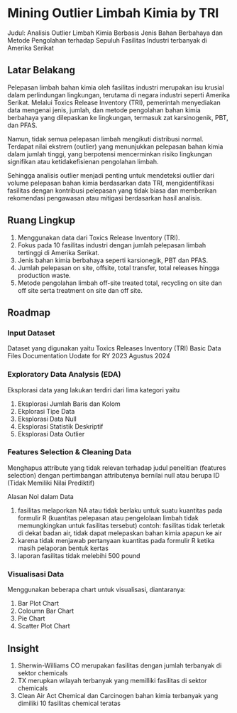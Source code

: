 # Mining Outlier Limbah Kimia by TRI
Judul: Analisis Outlier Limbah Kimia Berbasis Jenis Bahan Berbahaya dan Metode Pengolahan terhadap Sepuluh Fasilitas Industri terbanyak di Amerika Serikat

## Latar Belakang
Pelepasan limbah bahan kimia oleh fasilitas industri merupakan isu krusial dalam perlindungan lingkungan, terutama di negara industri seperti Amerika Serikat. Melalui Toxics Release Inventory (TRI), pemerintah menyediakan data mengenai jenis, jumlah, dan metode pengolahan bahan kimia berbahaya yang dilepaskan ke lingkungan, termasuk zat karsinogenik, PBT, dan PFAS.

Namun, tidak semua pelepasan limbah mengikuti distribusi normal. Terdapat nilai ekstrem (outlier) yang menunjukkan pelepasan bahan kimia dalam jumlah tinggi, yang berpotensi mencerminkan risiko lingkungan signifikan atau ketidakefisienan pengolahan limbah.

Sehingga analisis outlier menjadi penting untuk mendeteksi outlier dari volume pelepasan bahan kimia berdasarkan data TRI, mengidentifikasi fasilitas dengan kontribusi pelepasan yang tidak biasa dan memberikan rekomendasi pengawasan atau mitigasi berdasarkan hasil analisis.

## Ruang Lingkup
1. Menggunakan data dari Toxics Release Inventory (TRI).
2. Fokus pada 10 fasilitas industri dengan jumlah pelepasan limbah tertinggi di Amerika Serikat.
3. Jenis bahan kimia berbahaya seperti karsionegik, PBT dan PFAS.
4. Jumlah pelepasan on site, offsite, total transfer, total releases hingga production waste.
5. Metode pengolahan limbah off-site treated total, recycling on site dan off site serta treatment on site dan off site.

## Roadmap
### Input Dataset
Dataset yang digunakan yaitu Toxics Releases Inventory (TRI) Basic Data Files Documentation Uodate for RY 2023 Agustus 2024

### Exploratory Data Analysis (EDA)
Eksplorasi data yang lakukan terdiri dari lima kategori yaitu
1. Eksplorasi Jumlah Baris dan Kolom
2. Ekplorasi Tipe Data
3. Eksplorasi Data Null
4. Eksplorasi Statistik Deskriptif
5. Eksplorasi Data Outlier

### Features Selection & Cleaning Data
Menghapus attribute yang tidak relevan terhadap judul penelitian (features selection) dengan pertimbangan attributenya bernilai null atau berupa ID (Tidak Memiliki Nilai Prediktif)

Alasan Nol dalam Data
1. fasilitas melaporkan NA atau tidak berlaku untuk suatu kuantitas pada formulir R (kuantitas pelepasan atau pengelolaan limbah tidak memungkingkan untuk fasilitas tersebut) contoh: fasilitas tidak terletak di dekat badan air, tidak dapat melepaskan bahan kimia apapun ke air
2. karena tidak menjawab pertanyaan kuantitas pada formulir R ketika masih pelaporan bentuk kertas
3. laporan fasilitas tidak melebihi 500 pound

### Visualisasi Data
Menggunakan beberapa chart untuk visualisasi, diantaranya:
1. Bar Plot Chart
2. Coloumn Bar Chart
3. Pie Chart
4. Scatter Plot Chart

## Insight
1. Sherwin-Williams CO merupakan fasilitas dengan jumlah terbanyak di sektor chemicals
2. TX merupkan wilayah terbanyak yang memilliki fasilitas di sektor chemicals
3. Clean Air Act Chemical dan Carcinogen bahan kimia terbanyak yang dimiliki 10 fasilitas chemical teratas
